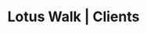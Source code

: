 ---
short_name: lotus-walk
name: Lotus Walk
logo_url: assets/images/lotus-walk/logo.png
works: [brand-identity, print]
title: Lotus Walk | Clients
description: Click here to see the brand-identity and print works we have done for our client Lotus Walk!
---